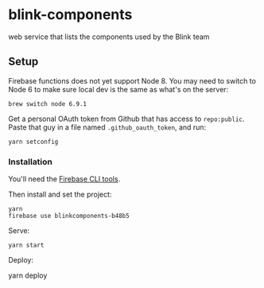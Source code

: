 # blink-components
web service that lists the components used by the Blink team

## Setup

Firebase functions does not yet support Node 8. You may need to switch to Node 6
to make sure local dev is the same as what's on the server:

```
brew switch node 6.9.1
```

Get a personal OAuth token from Github that has access to `repo:public`. Paste
that guy in a file named `.github_oauth_token`, and run:

    yarn setconfig

### Installation

You'll need the [Firebase CLI tools](https://firebase.google.com/docs/cli/).

Then install and set the project:

    yarn
    firebase use blinkcomponents-b48b5

Serve:

    yarn start

Deploy:

   yarn deploy
